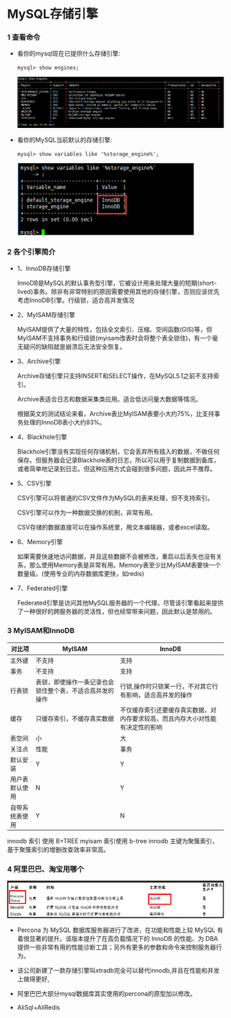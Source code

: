 #  MySQL存储引擎

### 1 查看命令

- 看你的mysql现在已提供什么存储引擎:

  `mysql> show engines;`

  ![img](assets/A6ABEC62-5404-4727-8349-8F133A1EC440.png) 

- 看你的MySQL当前默认的存储引擎:

  `mysql> show variables like '%storage_engine%';`

  ![img](assets/95A50EB5-0236-4FAB-BF1C-BB8721082961.png) 

### 2 各个引擎简介

- 1、InnoDB存储引擎

  InnoDB是MySQL的默认事务型引擎，它被设计用来处理大量的短期(short-lived)事务。除非有非常特别的原因需要使用其他的存储引擎，否则应该优先考虑InnoDB引擎。行级锁，适合高并发情况

- 2、MyISAM存储引擎

  MyISAM提供了大量的特性，包括全文索引、压缩、空间函数(GIS)等，但MyISAM不支持事务和行级锁(myisam改表时会将整个表全锁住)，有一个毫无疑问的缺陷就是崩溃后无法安全恢复。

- 3、Archive引擎

  Archive存储引擎只支持INSERT和SELECT操作，在MySQL5.1之前不支持索引。

  Archive表适合日志和数据采集类应用。适合低访问量大数据等情况。

  根据英文的测试结论来看，Archive表比MyISAM表要小大约75%，比支持事务处理的InnoDB表小大约83%。

- 4、Blackhole引擎

  Blackhole引擎没有实现任何存储机制，它会丢弃所有插入的数据，不做任何保存。但服务器会记录Blackhole表的日志，所以可以用于复制数据到备库，或者简单地记录到日志。但这种应用方式会碰到很多问题，因此并不推荐。

- 5、CSV引擎

  CSV引擎可以将普通的CSV文件作为MySQL的表来处理，但不支持索引。

  CSV引擎可以作为一种数据交换的机制，非常有用。

  CSV存储的数据直接可以在操作系统里，用文本编辑器，或者excel读取。

- 6、Memory引擎

  如果需要快速地访问数据，并且这些数据不会被修改，重启以后丢失也没有关系，那么使用Memory表是非常有用。Memory表至少比MyISAM表要快一个数量级。(使用专业的内存数据库更快，如redis)

- 7、Federated引擎

  Federated引擎是访问其他MySQL服务器的一个代理，尽管该引擎看起来提供了一种很好的跨服务器的灵活性，但也经常带来问题，因此默认是禁用的。

### 3 MyISAM和InnoDB

| 对比项         | MyISAM                                                   | InnoDB                                                       |
| -------------- | -------------------------------------------------------- | ------------------------------------------------------------ |
| 主外键         | 不支持                                                   | 支持                                                         |
| 事务           | 不支持                                                   | 支持                                                         |
| 行表锁         | 表锁，即使操作一条记录也会锁住整个表，不适合高并发的操作 | 行锁,操作时只锁某一行，不对其它行有影响，适合高并发的操作    |
| 缓存           | 只缓存索引，不缓存真实数据                               | 不仅缓存索引还要缓存真实数据，对内存要求较高，而且内存大小对性能有决定性的影响 |
| 表空间         | 小                                                       | 大                                                           |
| 关注点         | 性能                                                     | 事务                                                         |
| 默认安装       | Y                                                        | Y                                                            |
| 用户表默认使用 | N                                                        | Y                                                            |
| 自带系统表使用 | Y                                                        | N                                                            |

 innodb 索引 使用 B+TREE myisam 索引使用 b-tree
innodb 主键为聚簇索引，基于聚簇索引的增删改查效率非常高。

### 4 阿里巴巴、淘宝用哪个

![img](assets/B6BAD5A1-BBAA-4D8E-A100-878EE08511FD.png) 

  -  Percona 为 MySQL 数据库服务器进行了改进，在功能和性能上较 MySQL 有着很显著的提升。该版本提升了在高负载情况下的 InnoDB 的性能、为 DBA 提供一些非常有用的性能诊断工具；另外有更多的参数和命令来控制服务器行为。

  - 该公司新建了一款存储引擎叫xtradb完全可以替代innodb,并且在性能和并发上做得更好,

  - 阿里巴巴大部分mysql数据库其实使用的percona的原型加以修改。
  - AliSql+AliRedis